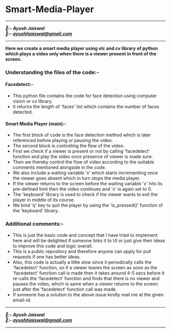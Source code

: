 # Smart-Media-Player

********************
***🧔:- Ayush Jaiswal<br>
📧:- ayushhjaiswal@gmail.com***
********************

**Here we create a smart media player using vlc and cv library of python which plays a video only when there is a viewer present in front of the screen.**
### Understanding the files of the code:-

#### Facedetect:-
* This python file contains the code for face detection using computer vision or cv library.
* It returns the length of 'faces' list which contains the number of faces detected.

#### Smart Media Player (main):-
* The first block of code is the face detection method which is later referenced before playing or pausing the video.
* The second block is controlling the flow of the video.
* First we check if a viewer is present or not by calling 'facedetect' function and play the video once presence of viewer is made sure.
* Then we thereby control the flow of video according to the suitable comments mentioned alongside in the code.
* We also include a waiting variable 'x' which starts incrementing once the viewer goes absent which in turn stops the media player.
* If the viewer returns to the screen before the waiting variable 'x' hits its pre-defined limit then the video continues and 'x' is again set to 0.
* The 'keyboard' library is used to check if the viewer wants to exit the player in middle of its course.
* We bind 'q' key to quit the player by using the 'is_pressed()' function of the 'keyboard' library.

### Additional comments:-
* This is just the basic code and concept that I have tried to implement here and will be delighted if someone links it to UI or just give their ideas to improve this code and logic overall.
* This is a public repository and therefore anyone can apply for pull requests if one has better ideas.
* Also, this code is actually a little slow since it periodically calls the 'facedetect' function, so if a viewer leaves the screen as soon as the 'facedetect' function call is made then it takes around 4-5 secs before it re-calls the 'facedetect' function and finds that there is no viewer and pauses the video, which is same when a viewer returns to the screen just after the 'facedetect' function call was made.
* If someone has a solution to the above issue kindly mail me at the given email-id.

********************
***🧔:- Ayush Jaiswal<br>
📧:- ayushhjaiswal@gmail.com***
********************
